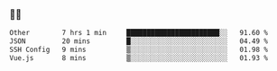 ### 👨‍💻

<!--START_SECTION:waka-->

```txt
Other        7 hrs 1 min     ███████████████████████░░   91.60 %
JSON         20 mins         █░░░░░░░░░░░░░░░░░░░░░░░░   04.49 %
SSH Config   9 mins          ▒░░░░░░░░░░░░░░░░░░░░░░░░   01.98 %
Vue.js       8 mins          ▒░░░░░░░░░░░░░░░░░░░░░░░░   01.93 %
```

<!--END_SECTION:waka-->
